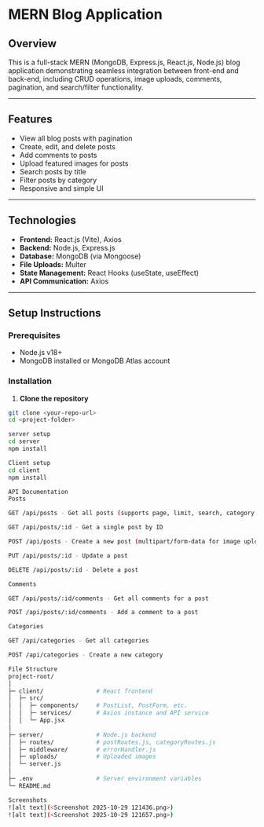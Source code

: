 # MERN Blog Application

## Overview
This is a full-stack MERN (MongoDB, Express.js, React.js, Node.js) blog application demonstrating seamless integration between front-end and back-end, including CRUD operations, image uploads, comments, pagination, and search/filter functionality.

---

## Features
- View all blog posts with pagination
- Create, edit, and delete posts
- Add comments to posts
- Upload featured images for posts
- Search posts by title
- Filter posts by category
- Responsive and simple UI

---

## Technologies
- **Frontend:** React.js (Vite), Axios
- **Backend:** Node.js, Express.js
- **Database:** MongoDB (via Mongoose)
- **File Uploads:** Multer
- **State Management:** React Hooks (useState, useEffect)
- **API Communication:** Axios

---

## Setup Instructions

### Prerequisites
- Node.js v18+
- MongoDB installed or MongoDB Atlas account

### Installation

1. **Clone the repository**
```bash
git clone <your-repo-url>
cd <project-folder>

server setup
cd server
npm install

Client setup
cd client
npm install

API Documentation
Posts

GET /api/posts - Get all posts (supports page, limit, search, category query params)

GET /api/posts/:id - Get a single post by ID

POST /api/posts - Create a new post (multipart/form-data for image uploads)

PUT /api/posts/:id - Update a post

DELETE /api/posts/:id - Delete a post

Comments

GET /api/posts/:id/comments - Get all comments for a post

POST /api/posts/:id/comments - Add a comment to a post

Categories

GET /api/categories - Get all categories

POST /api/categories - Create a new category

File Structure
project-root/
│
├─ client/               # React frontend
│  ├─ src/
│  │  ├─ components/     # PostList, PostForm, etc.
│  │  ├─ services/       # Axios instance and API service
│  │  └─ App.jsx
│
├─ server/               # Node.js backend
│  ├─ routes/            # postRoutes.js, categoryRoutes.js
│  ├─ middleware/        # errorHandler.js
│  ├─ uploads/           # Uploaded images
│  └─ server.js
│
├─ .env                  # Server environment variables
└─ README.md

Screenshots
![alt text](<Screenshot 2025-10-29 121436.png>)
![alt text](<Screenshot 2025-10-29 121657.png>)